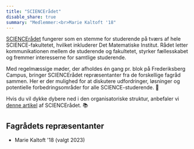 ```yaml
---
title: "SCIENCErådet"
disable_share: true
summary: "Medlemmer:<br>Marie Kaltoft '18"
---
```


[SCIENCErådet](https://scienceraadet.dk/) fungerer som en stemme for studerende på tværs af hele SCIENCE-fakultetet, hvilket inkluderer Det Matematiske Institut. Rådet letter kommunikationen mellem de studerende og fakultetet, styrker fællesskabet og fremmer interesserne for samtlige studerende.

Med regelmæssige møder, der afholdes én gang pr. blok på Frederiksberg Campus, bringer SCIENCErådet repræsentanter fra de forskellige fagråd sammen. Her er der mulighed for at diskutere udfordringer, løsninger og potentielle forbedringsområder for alle SCIENCE-studerende. 🏢

Hvis du vil dykke dybere ned i den organisatoriske struktur, anbefaler vi [denne artikel](https://scienceraadet.dk/ku-s-struktur) af SCIENCErådet. 📚

## Fagrådets repræsentanter

- Marie Kaltoft '18 (valgt 2023)
